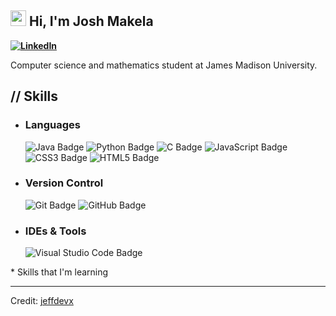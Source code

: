 ## <img src="https://media.giphy.com/media/TEnXkcsHrP4YedChhA/giphy.gif" width ="25"> Hi, I'm Josh Makela<br>
<b> [![LinkedIn](https://img.shields.io/badge/Josh%20Makela-%230077B5.svg?logo=linkedin&logoColor=white)](https://www.linkedin.com/in/josh-makela) </b>

Computer science and mathematics student at James Madison University. <br>

## <b>// Skills</b>

- ### Languages
    ![Java Badge](https://custom-icon-badges.demolab.com/badge/Java-ED8B00.svg?logo=java-colorful)
    ![Python Badge](https://custom-icon-badges.demolab.com/badge/Python-000.svg?logo=python-colorful)
    ![C Badge](https://img.shields.io/badge/C*-%23323330.svg?&logo=c)
    ![JavaScript Badge](https://img.shields.io/badge/Javascript*-%23323330.svg?&logo=javascript&logoColor=%23F7DF1E&style=flat)
    ![CSS3 Badge](https://img.shields.io/badge/CSS3*-%231572B6.svg?&logo=css3&logoColor=white&style=flat) 
    ![HTML5 Badge](https://img.shields.io/badge/HTML5*-%23E34F26.svg?&logo=html5&logoColor=white&style=flat)
  
<!---
- ### Frameworks
    ![Angular Badge](https://img.shields.io/badge/Angular*-393?logo=angular&logoColor=fff&style=flat) 
-->

<!--- ## Databases -->

- ### Version Control
    ![Git Badge](https://img.shields.io/badge/Git-F05032?logo=git&logoColor=fff&style=flat)
    ![GitHub Badge](https://img.shields.io/badge/GitHub-181717?logo=github&logoColor=fff&style=flat)

<!--- ## Clouds & Hostings
    ![Apache Badge](https://img.shields.io/badge/Apache-C71A36?&logo=Apache&logoColor=white&style=flat) 
    -->

- ### IDEs & Tools
    ![Visual Studio Code Badge](https://img.shields.io/badge/Visual%20Studio%20Code-007ACC?logo=visualstudiocode&logoColor=fff&style=flat)

\* Skills that I'm learning

------
Credit: [jeffdevx](https://github.com/jeffdevx)


<!--
**joshm20/joshm20** is a ✨ _special_ ✨ repository because its `README.md` (this file) appears on your GitHub profile.

Here are some ideas to get you started:

- 🔭 I’m currently working on ...
- 🌱 I’m currently learning ...
- 👯 I’m looking to collaborate on ...
- 🤔 I’m looking for help with ...
- 💬 Ask me about ...
- 📫 How to reach me: ...
- 😄 Pronouns: ...
- ⚡ Fun fact: ...
-->
